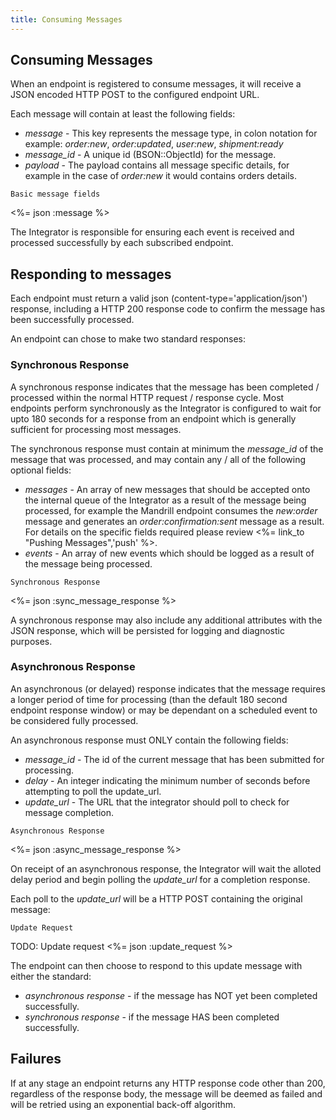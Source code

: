 ```yaml
---
title: Consuming Messages
---
```


## Consuming Messages

When an endpoint is registered to consume messages, it will receive a JSON encoded HTTP POST to the configured endpoint URL.

Each message will contain at least the following fields:

* _message_ - This key represents the message type, in colon notation for example: _order:new_, _order:updated_, _user:new_, _shipment:ready_
* _message_id_ - A unique id (BSON::ObjectId) for the message.
* _payload_ - The payload contains all message specific details, for example in the case of _order:new_ it would contains orders details.

<pre class="headers"><code>Basic message fields</code></pre>
<%= json :message %>

The Integrator is responsible for ensuring each event is received and processed successfully by each subscribed endpoint.


## Responding to messages

Each endpoint must return a valid json (content-type='application/json') response, including a HTTP 200 response code to confirm the message has been successfully processed.

An endpoint can chose to make two standard responses:

### Synchronous Response

A synchronous response indicates that the message has been completed / processed within the normal HTTP request / response cycle. Most endpoints perform synchronously as the Integrator is configured to wait for upto 180 seconds for a response from an endpoint which is generally sufficient for processing most messages.

The synchronous response must contain at minimum the _message_id_ of the message that was processed, and may contain any / all of the following optional fields:

* _messages_ - An array of new messages that should be accepted onto the internal queue of the Integrator as a result of the message being processed, for example the Mandrill endpoint consumes the _new:order_ message and generates an _order:confirmation:sent_ message as a result. For details on the specific fields required please review <%= link_to "Pushing Messages",'push' %>.
* _events_ - An array of new events which should be logged as a result of the message being processed.

<pre class="headers"><code>Synchronous Response</code></pre>
<%= json :sync_message_response %>

A synchronous response may also include any additional attributes with the JSON response, which will be persisted for logging and diagnostic purposes.

### Asynchronous Response

An asynchronous (or delayed) response indicates that the message requires a longer period of time for processing (than the default 180 second endpoint response window) or may be dependant on a scheduled event to be considered fully processed.

An asynchronous response must ONLY contain the following fields:

* _message_id_ - The id of the current message that has been submitted for processing.
* _delay_ - An integer indicating the minimum number of seconds before attempting to poll the update_url.
* _update_url_ - The URL that the integrator should poll to check for message completion.

<pre class="headers"><code>Asynchronous Response</code></pre>
<%= json :async_message_response %>

On receipt of an asynchronous response, the Integrator will wait the alloted delay period and begin polling the _update_url_ for a completion response.

Each poll to the _update_url_ will be a HTTP POST containing the original message:

<pre class="headers"><code>Update Request</code></pre>
TODO: Update request
<%= json :update_request %>

The endpoint can then choose to respond to this update message with either the standard:

* _asynchronous response_ - if the message has NOT yet been completed successfully.
* _synchronous response_ - if the message HAS been completed successfully.

## Failures

If at any stage an endpoint returns any HTTP response code other than 200, regardless of the response body, the message will be deemed as failed and will be retried using an exponential back-off algorithm.
